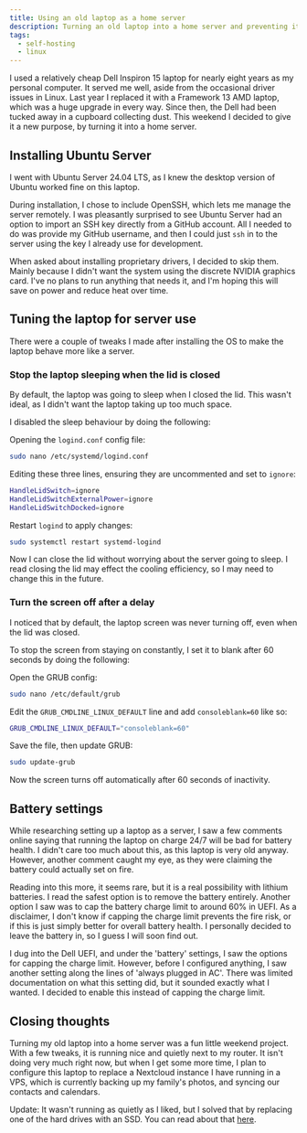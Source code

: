 ```yaml
---
title: Using an old laptop as a home server
description: Turning an old laptop into a home server and preventing it from becoming e-waste.
tags:
  - self-hosting
  - linux
---
```


I used a relatively cheap Dell Inspiron 15 laptop for nearly eight years as my personal computer. It served me well, aside from the occasional driver issues in Linux. Last year I replaced it with a Framework 13 AMD laptop, which was a huge upgrade in every way. Since then, the Dell had been tucked away in a cupboard collecting dust. This weekend I decided to give it a new purpose, by turning it into a home server.

## Installing Ubuntu Server

I went with Ubuntu Server 24.04 LTS, as I knew the desktop version of Ubuntu worked fine on this laptop.

During installation, I chose to include OpenSSH, which lets me manage the server remotely. I was pleasantly surprised to see Ubuntu Server had an option to import an SSH key directly from a GitHub account. All I needed to do was provide my GitHub username, and then I could just `ssh` in to the server using the key I already use for development.

When asked about installing proprietary drivers, I decided to skip them. Mainly because I didn't want the system using the discrete NVIDIA graphics card. I've no plans to run anything that needs it, and I'm hoping this will save on power and reduce heat over time.

## Tuning the laptop for server use

There were a couple of tweaks I made after installing the OS to make the laptop behave more like a server.

### Stop the laptop sleeping when the lid is closed

By default, the laptop was going to sleep when I closed the lid. This wasn't ideal, as I didn't want the laptop taking up too much space.

I disabled the sleep behaviour by doing the following:

Opening the `logind.conf` config file:

```bash
sudo nano /etc/systemd/logind.conf
```

Editing these three lines, ensuring they are uncommented and set to `ignore`:

```bash
HandleLidSwitch=ignore
HandleLidSwitchExternalPower=ignore
HandleLidSwitchDocked=ignore
```

Restart `logind` to apply changes:

```bash
sudo systemctl restart systemd-logind
```

Now I can close the lid without worrying about the server going to sleep. I read closing the lid may effect the cooling efficiency, so I may need to change this in the future.

### Turn the screen off after a delay

I noticed that by default, the laptop screen was never turning off, even when the lid was closed.

To stop the screen from staying on constantly, I set it to blank after 60 seconds by doing the following:

Open the GRUB config:

```bash
sudo nano /etc/default/grub
```

Edit the `GRUB_CMDLINE_LINUX_DEFAULT` line and add `consoleblank=60` like so:

```bash
GRUB_CMDLINE_LINUX_DEFAULT="consoleblank=60"
```

Save the file, then update GRUB:

```bash
sudo update-grub
```

Now the screen turns off automatically after 60 seconds of inactivity.

## Battery settings

While researching setting up a laptop as a server, I saw a few comments online saying that running the laptop on charge 24/7 will be bad for battery health. I didn't care too much about this, as this laptop is very old anyway. However, another comment caught my eye, as they were claiming the battery could actually set on fire.

Reading into this more, it seems rare, but it is a real possibility with lithium batteries. I read the safest option is to remove the battery entirely. Another option I saw was to cap the battery charge limit to around 60% in UEFI. As a disclaimer, I don't know if capping the charge limit prevents the fire risk, or if this is just simply better for overall battery health. I personally decided to leave the battery in, so I guess I will soon find out.

I dug into the Dell UEFI, and under the 'battery' settings, I saw the options for capping the charge limit. However, before I configured anything, I saw another setting along the lines of 'always plugged in AC'. There was limited documentation on what this setting did, but it sounded exactly what I wanted. I decided to enable this instead of capping the charge limit.

## Closing thoughts

Turning my old laptop into a home server was a fun little weekend project. With a few tweaks, it is running nice and quietly next to my router. It isn't doing very much right now, but when I get some more time, I plan to configure this laptop to replace a Nextcloud instance I have running in a VPS, which is currently backing up my family's photos, and syncing our contacts and calendars.

Update: It wasn't running as quietly as I liked, but I solved that by replacing one of the hard drives with an SSD. You can read about that [here](/how-to-add-an-ssd-to-your-home-server).
